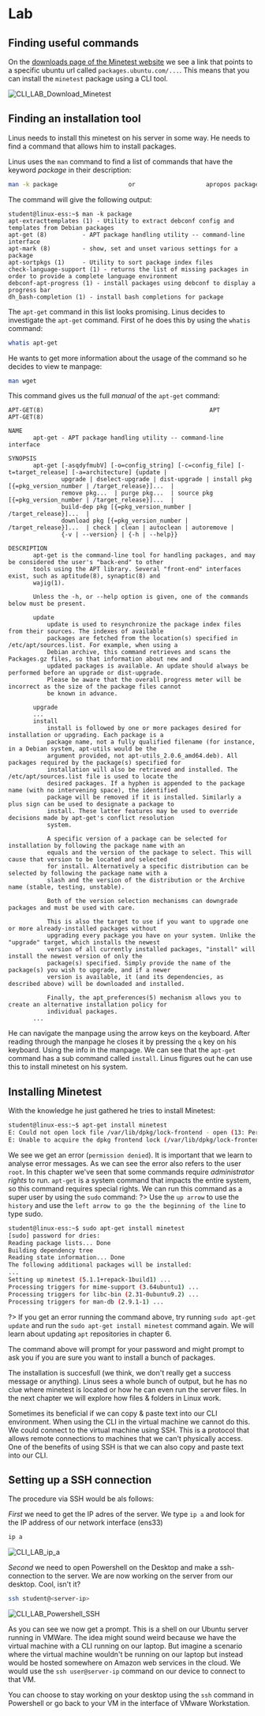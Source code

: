 # Lab <!-- {docsify-ignore} -->

## Finding useful commands

On the [downloads page of the Minetest website](https://www.minetest.net/downloads/) we see a link that points to a specific ubuntu url called `packages.ubuntu.com/...`. This means that you can install the `minetest` package using a CLI tool.

![CLI_LAB_Download_Minetest](../images/03/lab_minetest_download.PNG)

## Finding an installation tool

Linus needs to install this minetest on his server in some way. He needs to find a command that allows him to install packages.

Linus uses the `man` command to find a list of commands that have the keyword _package_ in their description:
```bash
man -k package                    or                    apropos package
```
The command will give the following output:
```
student@linux-ess:~$ man -k package
apt-extracttemplates (1) - Utility to extract debconf config and templates from Debian packages
apt-get (8)          - APT package handling utility -- command-line interface
apt-mark (8)         - show, set and unset various settings for a package
apt-sortpkgs (1)     - Utility to sort package index files
check-language-support (1) - returns the list of missing packages in order to provide a complete language environment
debconf-apt-progress (1) - install packages using debconf to display a progress bar
dh_bash-completion (1) - install bash completions for package
```
The `apt-get` command in this list looks promising. Linus decides to investigate the `apt-get` command. First of he does this by using the `whatis` command:
```bash
whatis apt-get
```
He wants to get more information about the usage of the command so he decides to view te manpage:
```bash
man wget
```
This command gives us the full _manual_ of the `apt-get` command:

```
APT-GET(8)                                               APT                                               APT-GET(8)

NAME
       apt-get - APT package handling utility -- command-line interface

SYNOPSIS
       apt-get [-asqdyfmubV] [-o=config_string] [-c=config_file] [-t=target_release] [-a=architecture] {update |
               upgrade | dselect-upgrade | dist-upgrade | install pkg [{=pkg_version_number | /target_release}]...  |
               remove pkg...  | purge pkg...  | source pkg [{=pkg_version_number | /target_release}]...  |
               build-dep pkg [{=pkg_version_number | /target_release}]...  |
               download pkg [{=pkg_version_number | /target_release}]...  | check | clean | autoclean | autoremove |
               {-v | --version} | {-h | --help}}

DESCRIPTION
       apt-get is the command-line tool for handling packages, and may be considered the user's "back-end" to other
       tools using the APT library. Several "front-end" interfaces exist, such as aptitude(8), synaptic(8) and
       wajig(1).

       Unless the -h, or --help option is given, one of the commands below must be present.

       update
           update is used to resynchronize the package index files from their sources. The indexes of available
           packages are fetched from the location(s) specified in /etc/apt/sources.list. For example, when using a
           Debian archive, this command retrieves and scans the Packages.gz files, so that information about new and
           updated packages is available. An update should always be performed before an upgrade or dist-upgrade.
           Please be aware that the overall progress meter will be incorrect as the size of the package files cannot
           be known in advance.

       upgrade
       ...
       install
           install is followed by one or more packages desired for installation or upgrading. Each package is a
           package name, not a fully qualified filename (for instance, in a Debian system, apt-utils would be the
           argument provided, not apt-utils_2.0.6_amd64.deb). All packages required by the package(s) specified for
           installation will also be retrieved and installed. The /etc/apt/sources.list file is used to locate the
           desired packages. If a hyphen is appended to the package name (with no intervening space), the identified
           package will be removed if it is installed. Similarly a plus sign can be used to designate a package to
           install. These latter features may be used to override decisions made by apt-get's conflict resolution
           system.

           A specific version of a package can be selected for installation by following the package name with an
           equals and the version of the package to select. This will cause that version to be located and selected
           for install. Alternatively a specific distribution can be selected by following the package name with a
           slash and the version of the distribution or the Archive name (stable, testing, unstable).

           Both of the version selection mechanisms can downgrade packages and must be used with care.

           This is also the target to use if you want to upgrade one or more already-installed packages without
           upgrading every package you have on your system. Unlike the "upgrade" target, which installs the newest
           version of all currently installed packages, "install" will install the newest version of only the
           package(s) specified. Simply provide the name of the package(s) you wish to upgrade, and if a newer
           version is available, it (and its dependencies, as described above) will be downloaded and installed.

           Finally, the apt_preferences(5) mechanism allows you to create an alternative installation policy for
           individual packages.
       ...
```
He can navigate the manpage using the arrow keys on the keyboard. After reading through the manpage he closes it by pressing the `q` key on his keyboard. Using the info in the manpage. We can see that the `apt-get` command has a sub command called `install`. Linus figures out he can use this to install minetest on his system.

## Installing Minetest
With the knowledge he just gathered he tries to install Minetest:

```bash
student@linux-ess:~$ apt-get install minetest
E: Could not open lock file /var/lib/dpkg/lock-frontend - open (13: Permission denied)
E: Unable to acquire the dpkg frontend lock (/var/lib/dpkg/lock-frontend), are you root?
```

We see we get an error (`permission denied`). It is important that we learn to analyse error messages. As we can see the error also refers to the user `root`. In this chapter we've seen that some commands require _administrator rights_ to run. `apt-get` is a system command that impacts the entire system, so this command requires special rights. We can run this command as a super user by using the `sudo` command:
?> <i class="fa-solid fa-circle-info"></i> Use the `up arrow` to use the `history` and use the `left arrow to go the the beginning of the line` to type sudo.
```bash
student@linux-ess:~$ sudo apt-get install minetest
[sudo] password for dries:
Reading package lists... Done
Building dependency tree
Reading state information... Done
The following additional packages will be installed:
...
Setting up minetest (5.1.1+repack-1build1) ...
Processing triggers for mime-support (3.64ubuntu1) ...
Processing triggers for libc-bin (2.31-0ubuntu9.2) ...
Processing triggers for man-db (2.9.1-1) ...
```

?> <i class="fa-solid fa-circle-info"></i> If you get an error running the command above, try running `sudo apt-get update` and run the `sudo apt-get install minetest` command again. We will learn about updating `apt` repositories in chapter 6.

The command above will prompt for your password and might prompt to ask you if you are sure you want to install a bunch of packages. 

The installation is succesfull (we think, we don't really get a success message or anything). Linus sees a whole bunch of output, but he has no clue where minetest is located or how he can even run the server files. In the next chapter we will explore how files & folders in Linux work.

Sometimes its beneficial if we can copy & paste text into our CLI environment. When using the CLI in the virtual machine we cannot do this. We could connect to the virtual machine using SSH. This is a protocol that allows remote connections to machines that we can't physically access. One of the benefits of using SSH is that we can also copy and paste text into our CLI.

## Setting up a SSH connection

The procedure via SSH would be als follows:

*First* we need to get the IP adres of the server. We type `ip a` and look for the IP address of our network interface (ens33)
```bash
ip a
```

![CLI_LAB_ip_a](../images/03/CLI_LAB_ip_a.png)
<br />

*Second* we need to open Powershell on the Desktop and make a ssh-connection to the server. We are now working on the server from our desktop. Cool, isn't it?
```bash
ssh student@<server-ip>
```

![CLI_LAB_Powershell_SSH](../images/03/CLI_LAB_Powershell_SSH.png)
<br />

As you can see we now get a prompt. This is a shell on our Ubuntu server running in VMWare. The idea might sound weird because we have the virtual machine with a CLI running on our laptop. But imagine a scenario where the virtual machine wouldn't be running on our laptop but instead would be hosted somewhere on Amazon web services in the cloud. We would use the `ssh user@server-ip` command on our device to connect to that VM.

You can choose to stay working on your desktop using the `ssh` command in Powershell or go back to your VM in the interface of VMware Workstation.

